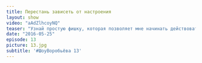 ```yaml
---
title: Перестань зависеть от настроения 
layout: show
video: "aAdZlhcoyNQ"
teaser: "Узнай простую фишку, которая позволяет мне начинать действовать даже если нет настроения действовать"
date: "2016-05-25"
episode: 13
picture: 13.jpg
subtitle: '#ШоуВоробьёва 13'
---
```

